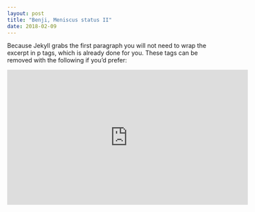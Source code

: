 ```yaml
---
layout: post
title: "Benji, Meniscus status II"
date: 2018-02-09
---
```

Because Jekyll grabs the first paragraph you will not need to wrap the excerpt in p tags, which is already done for you. These tags can be removed with the following if you’d prefer:

<iframe width="560" height="315" src="https://www.youtube.com/embed/zsTS0f19mp8" frameborder="0" allow="autoplay; encrypted-media" allowfullscreen></iframe>
